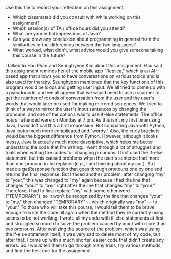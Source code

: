Use this file to record your reflection on this assignment.

- Which classmates did you consult with while working on this assignment?
- Which session(s) of TA / office hours did you attend?
- What are your initial impressions of Java? 
- Can you draw any conclusion about programming in general from the similarities or the differences between the two languages? 
- What worked, what didn't, what advice would you give someone taking this course in the future?

I talked to Hau Phan and Seunghyeon Kim about this assignment. Hau said this assignment reminds her of the mobile app "Replica," which is an AI-based app that allows you to have conversations on various topics and is also used for therapy. Seunghyeon mentioned that the key functions of this program would be loops and getting user input. We all tried to come up with a pseudocode, and we all agreed that we would need to use a scanner to get the number of rounds of conversation from the user and the user's words that would later be used for making mirrored sentences. We tried to think of a way to mirror the user's input sentences by changing the pronouns, and one of the options was to use if-else statements. The office hours I attended were on Monday at 7 pm. As this isn't my first time using Java, I wouldn't call this a first impression. But comparing Java with Python, Java looks much more complicated and "wordy." Also, the curly brackets would be the biggest difference from Python. However, although it looks messy, Java is actually much more descriptive, which helps me better understand the code that I'm writing. I went through a lot of struggles and trials when writing the codes for changing pronouns. I first used the if-else statement, but this caused problems when the user's sentence had more than one pronoun to be replaced(e.g., I am thinking about my cat.). So I made a getResponse function that goes through pronouns one by one and returns the final response. But I faced another problem; after changing "my" to "your," this was changed to "my" again because I had the line that changes "your" to "my" right after the line that changes "my" to "your." Therefore, I had to first replace "my" with some other word ("TEMPORARY"), so it won't be recognized by the line that changes "your" to "my," then changed "TEMPORARY" -- which originally was "my" -- to "your." To those who will take this course, I would tell them to be brave enough to write the code all again when the method they're currently using seems to be not working. I wrote all my code with if-else statements at first and struggled so much to solve the problem caused by input with more than two pronouns. After realizing the source of the problem, which was using the if-else statement itself, it was very sad to delete most of my code, but after that, I came up with a much shorter, easier code that didn't create any errors. So I would tell them to go through many trials, try various methods, and find the best one for the assignment. 